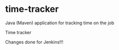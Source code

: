 # time-tracker
Java (Maven) application for tracking time on the job

Time tracker

Changes done for Jenkins!!!
